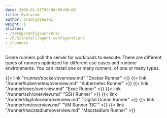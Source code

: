 ```yaml
---
date: 2000-01-01T00:00:00+00:00
title: Overview
author: bradrydzewski
weight: 1
aliases:
- /setup/config/workers/
- /0.5/install/agent-configuration/
- /runners
---
```


Drone runners poll the server for workloads to execute. There are different types of runners optimized for different use cases and runtime environments. You can install one or many runners, of one or many types.

{{< link "/runner/docker/overview.md" "Docker Runner" >}}
{{< link "/runner/kubernetes/overview.md" "Kubernetes Runner" >}}
{{< link "/runner/exec/overview.md" "Exec Runner" >}}
{{< link "/runner/ssh/overview.md" "SSH Runner" >}}
{{< link "/runner/digitalocean/overview.md" "Digital Ocean Runner" >}}
{{< link "/runner/vm/overview.md" "VM Runner 'RC'" >}}
{{< link "/runner/macstadium/overview.md" "Macstadium Runner" >}}
